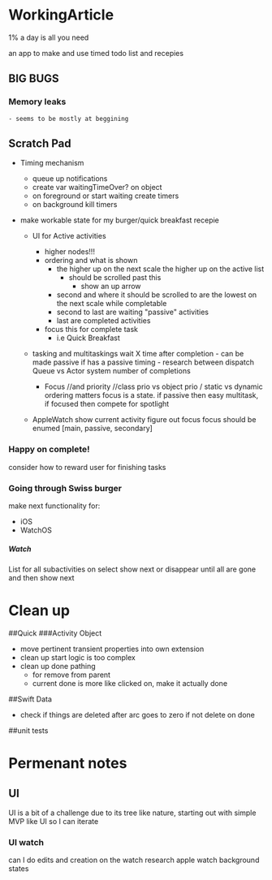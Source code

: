 # WorkingArticle
1% a day is all you need

an app to make and use timed todo list and recepies

## BIG BUGS
### Memory leaks
    - seems to be mostly at beggining

## Scratch Pad
- Timing mechanism
    - queue up notifications
    - create var waitingTimeOver? on object
    - on foreground or start waiting create timers
    - on background kill timers
    
- make workable state for my burger/quick breakfast recepie
    - UI for Active activities
        - higher nodes!!!
        - ordering and what is shown
            - the higher up on the next scale the higher up on the active list
                - should be scrolled past this
                    - show an up arrow
            - second and where it should be scrolled to are the lowest on the next scale while completable
            - second to last are waiting "passive" activities
            - last are completed activities
        - focus this for complete task
            - i.e Quick Breakfast
    - tasking and multitaskings
        wait X time after completion
            - can be made passive if has a passive timing
                - research between dispatch Queue vs Actor system
        number of completions
        - Focus //and priority
            //class prio vs object prio / static vs dynamic
            ordering matters
            focus is a state. if passive then easy multitask, if focused then compete for spotlight
    
    - AppleWatch
        show current activity
        figure out focus
            focus should be enumed
                [main, passive, secondary]
    
### Happy on complete!
consider how to reward user for finishing tasks

### Going through Swiss burger
make next functionality for:
- iOS
- WatchOS

##### Watch
List for all subactivities on select show next or disappear until all are gone and then show next

# Clean up
##Quick
###Activity Object 
 - move pertinent transient properties into own extension
 - clean up start logic is too complex
 - clean up done pathing 
    - for remove from parent
    - current done is more like clicked on, make it actually done

##Swift Data
- check if things are deleted after arc goes to zero if not delete on done

##unit tests

# Permenant notes
## UI
UI is a bit of a challenge due to its tree like nature, starting out with 
simple MVP like UI so I can iterate

### UI watch
can I do edits and creation on the watch
research apple watch background states
